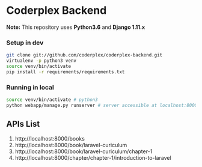 # Coderplex Backend


**Note:** This repository uses **Python3.6** and  **Django 1.11.x**

### Setup in dev

```bash
git clone git://github.com/coderplex/coderplex-backend.git
virtualenv -p python3 venv
source venv/bin/activate
pip install -r requirements/requirements.txt
```

### Running in local

```bash
source venv/bin/activate # python3
python webapp/manage.py runserver # server accessible at localhost:8000

```


## APIs List

1. http://localhost:8000/books
2. http://localhost:8000/book/laravel-curiculum
3. http://localhost:8000/book/laravel-curiculum/chapter-1
4. http://localhost:8000/chapter/chapter-1/introduction-to-laravel